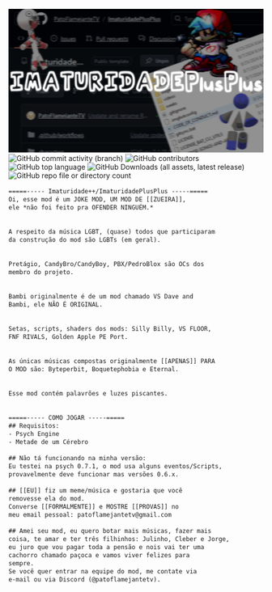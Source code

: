 ![ImaturidadePlusPlus v1 BANNER!](https://github.com/PatoFlamejanteTV/ImaturidadePlusPlus/blob/main/.github/IPPBanner.jpg?raw=true)
![GitHub commit activity (branch)](https://img.shields.io/github/commit-activity/w/PatoFlamejanteTV/ImaturidadePlusPlus/main)
![GitHub contributors](https://img.shields.io/github/contributors/PatoFlamejanteTV/ImaturidadePlusPlus)
![GitHub top language](https://img.shields.io/github/languages/top/PatoFlamejanteTV/ImaturidadePlusPlus)
![GitHub Downloads (all assets, latest release)](https://img.shields.io/github/downloads/PatoFlamejanteTV/ImaturidadePlusPlus/latest/total)
![GitHub repo file or directory count](https://img.shields.io/github/directory-file-count/PatoFlamejanteTV/ImaturidadePlusPlus)
```
=====----- Imaturidade++/ImaturidadePlusPlus -----=====
Oi, esse mod é um JOKE MOD, UM MOD DE [[ZUEIRA]],
ele *não foi feito pra OFENDER NINGUÉM.*


A respeito da música LGBT, (quase) todos que participaram
da construção do mod são LGBTs (em geral).


Pretágio, CandyBro/CandyBoy, PBX/PedroBlox são OCs dos
membro do projeto.


Bambi originalmente é de um mod chamado VS Dave and
Bambi, ele NÃO É ORIGINAL.


Setas, scripts, shaders dos mods: Silly Billy, VS FLOOR,
FNF RIVALS, Golden Apple PE Port.


As únicas músicas compostas originalmente [[APENAS]] PARA
O MOD são: Byteperbit, Boquetephobia e Eternal.


Esse mod contém palavrões e luzes piscantes.


=====----- COMO JOGAR -----=====
## Requisitos:
- Psych Engine
- Metade de um Cérebro

## Não tá funcionando na minha versão:
Eu testei na psych 0.7.1, o mod usa alguns eventos/Scripts,
provavelmente deve funcionar mas versões 0.6.x.

## [[EU]] fiz um meme/música e gostaria que você
removesse ela do mod.
Converse [[FORMALMENTE]] e MOSTRE [[PROVAS]] no
meu email pessoal: patoflamejantetv@gmail.com

## Amei seu mod, eu quero botar mais músicas, fazer mais
coisa, te amar e ter três filhinhos: Julinho, Cleber e Jorge,
eu juro que vou pagar toda a pensão e nois vai ter uma
cachorro chamado paçoca e vamos viver felizes para
sempre.
Se você quer entrar na equipe do mod, me contate via
e-mail ou via Discord (@patoflamejantetv).
```
